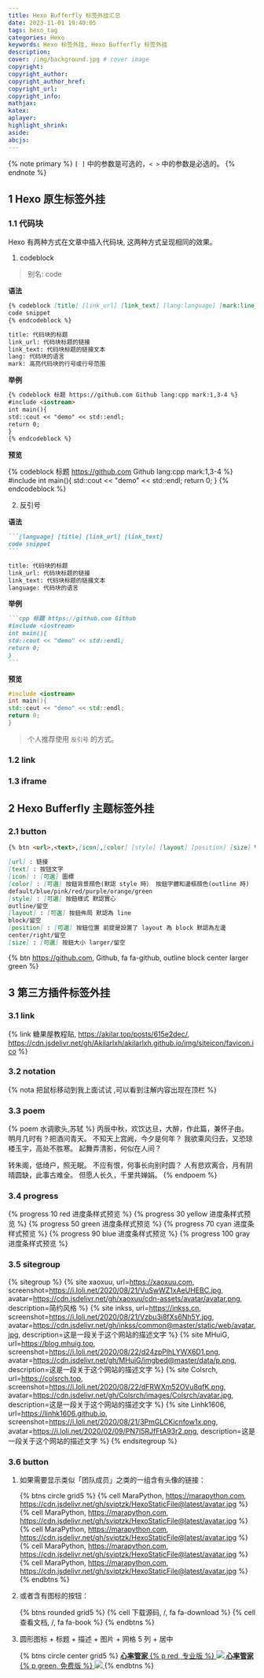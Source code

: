 ```yaml
---
title: Hexo Bufferfly 标签外挂汇总
date: 2023-11-01 19:40:05
tags: hexo_tag
categories: Hexo
keywords: Hexo 标签外挂, Hexo Bufferfly 标签外挂
description:
cover: /img/background.jpg # cover image
copyright:
copyright_author:
copyright_author_href:
copyright_url:
copyright_info:
mathjax:
katex:
aplayer:
highlight_shrink:
aside:
abcjs:
---
```


{% note primary %}
`[ ]` 中的参数是可选的，`< >` 中的参数是必选的。
{% endnote %}

## 1 Hexo 原生标签外挂

### 1.1 代码块

Hexo 有两种方式在文章中插入代码块, 这两种方式呈现相同的效果。

1. codeblock

> 别名: code

**语法**

```md
{% codeblock [title] [link_url] [link_text] [lang:language] [mark:line_number] %}
code snippet
{% endcodeblock %}

title: 代码块的标题
link_url: 代码块标题的链接
link_text: 代码块标题的链接文本
lang: 代码块的语言
mark: 高亮代码块的行号或行号范围
```

**举例**

```md
{% codeblock 标题 https://github.com Github lang:cpp mark:1,3-4 %}
#include <iostream>
int main(){
std::cout << "demo" << std::endl;
return 0;
}
{% endcodeblock %}
```

**预览**

{% codeblock 标题 https://github.com Github lang:cpp mark:1,3-4 %}
#include <iostream>
int main(){
std::cout << "demo" << std::endl;
return 0;
}
{% endcodeblock %}

2. 反引号

**语法**

````md
```[language] [title] [link_url] [link_text]
code snippet
```

title: 代码块的标题
link_url: 代码块标题的链接
link_text: 代码块标题的链接文本
language: 代码块的语言
````

**举例**

````md
```cpp 标题 https://github.com Github
#include <iostream>
int main(){
std::cout << "demo" << std::endl;
return 0;
}
```
````

**预览**

```cpp 标题 https://github.com Github
#include <iostream>
int main(){
std::cout << "demo" << std::endl;
return 0;
}
```

> 个人推荐使用 `反引号` 的方式。

### 1.2 link

### 1.3 iframe

## 2 Hexo Bufferfly 主题标签外挂

### 2.1 button

```md
{% btn <url>,<text>,[icon],[color] [style] [layout] [position] [size] %}

[url] : 链接
[text] : 按钮文字
[icon] : [可選] 圖標
[color] : [可選] 按鈕背景顔色(默認 style 時） 按鈕字體和邊框顔色(outline 時)
default/blue/pink/red/purple/orange/green
[style] : [可選] 按鈕樣式 默認實心
outline/留空
[layout] : [可選] 按鈕佈局 默認為 line
block/留空
[position] : [可選] 按鈕位置 前提是設置了 layout 為 block 默認為左邊
center/right/留空
[size] : [可選] 按鈕大小 larger/留空
```

{% btn https://github.com, Github, fa fa-github, outline block center larger green %}

## 3 第三方插件标签外挂

### 3.1 link

{% link 糖果屋教程贴, https://akilar.top/posts/615e2dec/, https://cdn.jsdelivr.net/gh/Akilarlxh/akilarlxh.github.io/img/siteicon/favicon.ico %}

### 3.2 notation

{% nota 把鼠标移动到我上面试试 ,可以看到注解内容出现在顶栏 %}

### 3.3 poem

{% poem 水调歌头,苏轼 %}
丙辰中秋，欢饮达旦，大醉，作此篇，兼怀子由。
明月几时有？把酒问青天。
不知天上宫阙，今夕是何年？
我欲乘风归去，又恐琼楼玉宇，高处不胜寒。
起舞弄清影，何似在人间？

转朱阁，低绮户，照无眠。
不应有恨，何事长向别时圆？
人有悲欢离合，月有阴晴圆缺，此事古难全。
但愿人长久，千里共婵娟。
{% endpoem %}

### 3.4 progress

{% progress 10 red 进度条样式预览 %}
{% progress 30 yellow 进度条样式预览 %}
{% progress 50 green 进度条样式预览 %}
{% progress 70 cyan 进度条样式预览 %}
{% progress 90 blue 进度条样式预览 %}
{% progress 100 gray 进度条样式预览 %}

### 3.5 sitegroup

{% sitegroup %}
{% site xaoxuu, url=https://xaoxuu.com, screenshot=https://i.loli.net/2020/08/21/VuSwWZ1xAeUHEBC.jpg, avatar=https://cdn.jsdelivr.net/gh/xaoxuu/cdn-assets/avatar/avatar.png, description=简约风格 %}
{% site inkss, url=https://inkss.cn, screenshot=https://i.loli.net/2020/08/21/Vzbu3i8fXs6Nh5Y.jpg, avatar=https://cdn.jsdelivr.net/gh/inkss/common@master/static/web/avatar.jpg, description=这是一段关于这个网站的描述文字 %}
{% site MHuiG, url=https://blog.mhuig.top, screenshot=https://i.loli.net/2020/08/22/d24zpPlhLYWX6D1.png, avatar=https://cdn.jsdelivr.net/gh/MHuiG/imgbed@master/data/p.png, description=这是一段关于这个网站的描述文字 %}
{% site Colsrch, url=https://colsrch.top, screenshot=https://i.loli.net/2020/08/22/dFRWXm52OVu8qfK.png, avatar=https://cdn.jsdelivr.net/gh/Colsrch/images/Colsrch/avatar.jpg, description=这是一段关于这个网站的描述文字 %}
{% site Linhk1606, url=https://linhk1606.github.io, screenshot=https://i.loli.net/2020/08/21/3PmGLCKicnfow1x.png, avatar=https://i.loli.net/2020/02/09/PN7I5RJfFtA93r2.png, description=这是一段关于这个网站的描述文字 %}
{% endsitegroup %}

### 3.6 button

1. 如果需要显示类似「团队成员」之类的一组含有头像的链接：

   {% btns circle grid5 %}
   {% cell MaraPython, https://marapython.com, https://cdn.jsdelivr.net/gh/sviptzk/HexoStaticFile@latest/avatar.jpg %}
   {% cell MaraPython, https://marapython.com, https://cdn.jsdelivr.net/gh/sviptzk/HexoStaticFile@latest/avatar.jpg %}
   {% cell MaraPython, https://marapython.com, https://cdn.jsdelivr.net/gh/sviptzk/HexoStaticFile@latest/avatar.jpg %}
   {% cell MaraPython, https://marapython.com, https://cdn.jsdelivr.net/gh/sviptzk/HexoStaticFile@latest/avatar.jpg %}
   {% cell MaraPython, https://marapython.com, https://cdn.jsdelivr.net/gh/sviptzk/HexoStaticFile@latest/avatar.jpg %}
   {% endbtns %}

2. 或者含有图标的按钮：

   {% btns rounded grid5 %}
   {% cell 下载源码, /, fa fa-download %}
   {% cell 查看文档, /, fa fa-book %}
   {% endbtns %}

3. 圆形图标 + 标题 + 描述 + 图片 + 网格 5 列 + 居中

   {% btns circle center grid5 %}
   <a href='https://apps.apple.com/cn/app/heart-mate-pro-hrm-utility/id1463348922?ls=1'>
   <i class='fab fa-apple'></i>
   <b>心率管家</b>
   {% p red, 专业版 %}
   <img src='https://cdn.jsdelivr.net/gh/xaoxuu/cdn-assets/qrcode/heartmate_pro.png'>
   </a>
   <a href='https://apps.apple.com/cn/app/heart-mate-lite-hrm-utility/id1475747930?ls=1'>
   <i class='fab fa-apple'></i>
   <b>心率管家</b>
   {% p green, 免费版 %}
   <img src='https://cdn.jsdelivr.net/gh/xaoxuu/cdn-assets/qrcode/heartmate_lite.png'>
   </a>
   {% endbtns %}
